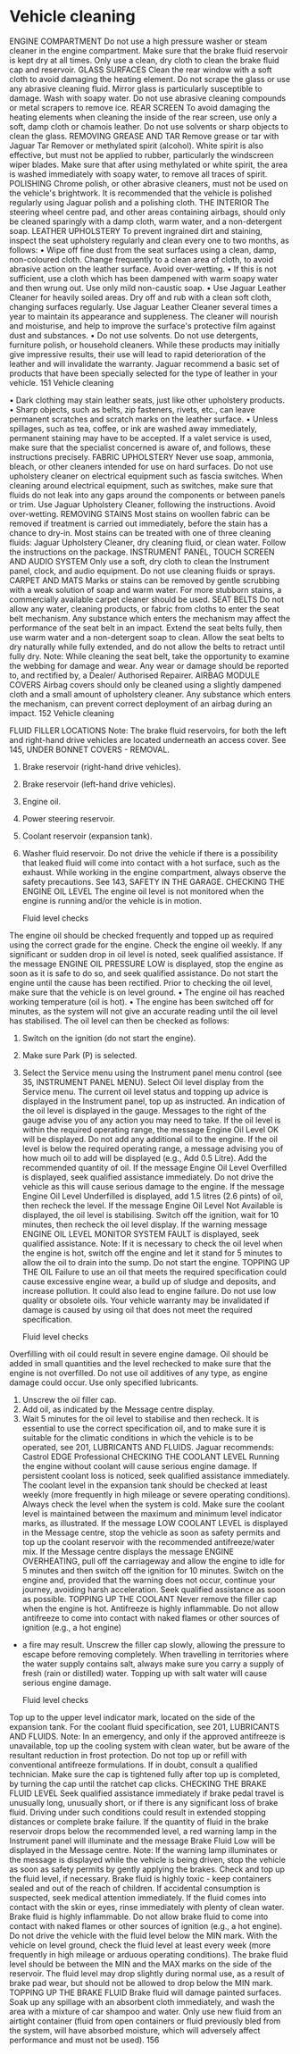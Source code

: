# Vehicle cleaning

ENGINE COMPARTMENT
Do not use a high pressure washer or
steam cleaner in the engine
compartment.
Make sure that the brake fluid reservoir
is kept dry at all times. Only use a clean,
dry cloth to clean the brake fluid cap and
reservoir.
GLASS SURFACES
Clean the rear window with a soft cloth to avoid
damaging the heating element. Do not scrape
the glass or use any abrasive cleaning fluid.
Mirror glass is particularly susceptible to
damage. Wash with soapy water. Do not use
abrasive cleaning compounds or metal scrapers
to remove ice.
REAR SCREEN
To avoid damaging the heating elements when
cleaning the inside of the rear screen, use only
a soft, damp cloth or chamois leather. Do not
use solvents or sharp objects to clean the glass.
REMOVING GREASE AND TAR
Remove grease or tar with Jaguar Tar Remover
or methylated spirit (alcohol). White spirit is
also effective, but must not be applied to rubber,
particularly the windscreen wiper blades.
Make sure that after using methylated
or white spirit, the area is washed
immediately with soapy water, to remove
all traces of spirit.
POLISHING
Chrome polish, or other abrasive
cleaners, must not be used on the
vehicle's brightwork.
It is recommended that the vehicle is polished
regularly using Jaguar polish and a polishing
cloth.
THE INTERIOR
The steering wheel centre pad, and other
areas containing airbags, should only be
cleaned sparingly with a damp cloth,
warm water, and a non-detergent soap.
LEATHER UPHOLSTERY
To prevent ingrained dirt and staining, inspect
the seat upholstery regularly and clean every
one to two months, as follows:
•
Wipe off fine dust from the seat surfaces
using a clean, damp, non-coloured cloth.
Change frequently to a clean area of cloth,
to avoid abrasive action on the leather
surface. Avoid over-wetting.
•
If this is not sufficient, use a cloth which
has been dampened with warm soapy water
and then wrung out. Use only mild
non-caustic soap.
•
Use Jaguar Leather Cleaner for heavily
soiled areas. Dry off and rub with a clean
soft cloth, changing surfaces regularly.
Use Jaguar Leather Cleaner several times a year
to maintain its appearance and suppleness. The
cleaner will nourish and moisturise, and help
to improve the surface's protective film against
dust and substances.
•
Do not use solvents. Do not use detergents,
furniture polish, or household cleaners.
While these products may initially give
impressive results, their use will lead to
rapid deterioration of the leather and will
invalidate the warranty. Jaguar recommend
a basic set of products that have been
specially selected for the type of leather in
your vehicle.
151
Vehicle cleaning

•
Dark clothing may stain leather seats, just
like other upholstery products.
•
Sharp objects, such as belts, zip fasteners,
rivets, etc., can leave permanent scratches
and scratch marks on the leather surface.
•
Unless spillages, such as tea, coffee, or ink
are washed away immediately, permanent
staining may have to be accepted.
If a valet service is used, make sure that the
specialist concerned is aware of, and follows,
these instructions precisely.
FABRIC UPHOLSTERY
Never use soap, ammonia, bleach, or
other cleaners intended for use on hard
surfaces.
Do not use upholstery cleaner on
electrical equipment such as fascia
switches.
When cleaning around electrical
equipment, such as switches, make sure
that fluids do not leak into any gaps
around the components or between
panels or trim.
Use Jaguar Upholstery Cleaner, following the
instructions. Avoid over-wetting.
REMOVING STAINS
Most stains on woollen fabric can be removed
if treatment is carried out immediately, before
the stain has a chance to dry-in.
Most stains can be treated with one of three
cleaning fluids: Jaguar Upholstery Cleaner, dry
cleaning fluid, or clean water. Follow the
instructions on the package.
INSTRUMENT PANEL, TOUCH SCREEN
AND AUDIO SYSTEM
Only use a soft, dry cloth to clean the
Instrument panel, clock, and audio equipment.
Do not use cleaning fluids or sprays.
CARPET AND MATS
Marks or stains can be removed by gentle
scrubbing with a weak solution of soap and
warm water.
For more stubborn stains, a commercially
available carpet cleaner should be used.
SEAT BELTS
Do not allow any water, cleaning
products, or fabric from cloths to enter
the seat belt mechanism. Any
substance which enters the mechanism
may affect the performance of the seat
belt in an impact.
Extend the seat belts fully, then use warm water
and a non-detergent soap to clean. Allow the
seat belts to dry naturally while fully extended,
and do not allow the belts to retract until fully
dry.
Note: While cleaning the seat belt, take the
opportunity to examine the webbing for damage
and wear. Any wear or damage should be
reported to, and rectified by, a Dealer/
Authorised Repairer.
AIRBAG MODULE COVERS
Airbag covers should only be cleaned
using a slightly dampened cloth and a
small amount of upholstery cleaner.
Any substance which enters the
mechanism, can prevent correct
deployment of an airbag during an
impact.
152
Vehicle cleaning

FLUID FILLER LOCATIONS
Note: The brake fluid reservoirs, for both the
left and right-hand drive vehicles are located
underneath an access cover. See 145, UNDER
BONNET COVERS - REMOVAL.

1. Brake reservoir (right-hand drive vehicles).
2. Brake reservoir (left-hand drive vehicles).
3. Engine oil.
4. Power steering reservoir.
5. Coolant reservoir (expansion tank).
6. Washer fluid reservoir.
   Do not drive the vehicle if there is a
   possibility that leaked fluid will come
   into contact with a hot surface, such
   as the exhaust.
   While working in the engine
   compartment, always observe the
   safety precautions. See 143, SAFETY
   IN THE GARAGE.
   CHECKING THE ENGINE OIL LEVEL
   The engine oil level is not monitored when the
   engine is running and/or the vehicle is in
   motion.

   Fluid level checks

The engine oil should be checked frequently and
topped up as required using the correct grade
for the engine.
Check the engine oil weekly. If any
significant or sudden drop in oil level is
noted, seek qualified assistance.
If the message ENGINE OIL PRESSURE
LOW is displayed, stop the engine as
soon as it is safe to do so, and seek
qualified assistance. Do not start the
engine until the cause has been rectified.
Prior to checking the oil level, make sure that
the vehicle is on level ground.
•
The engine oil has reached working
temperature (oil is hot).
•
The engine has been switched off for
minutes, as the system will not give an
accurate reading until the oil level has
stabilised.
The oil level can then be checked as follows:

1. Switch on the ignition (do not start the
   engine).
2. Make sure Park (P) is selected.
3. Select the Service menu using the
   Instrument panel menu control (see 35,
   INSTRUMENT PANEL MENU).
   Select Oil level display from the Service
   menu. The current oil level status and
   topping up advice is displayed in the
   Instrument panel, top up as instructed.
   An indication of the oil level is displayed in the
   gauge. Messages to the right of the gauge
   advise you of any action you may need to take.
   If the oil level is within the required operating
   range, the message Engine Oil Level OK will
   be displayed. Do not add any additional oil to
   the engine.
   If the oil level is below the required operating
   range, a message advising you of how much
   oil to add will be displayed (e.g., Add 0.5 Litre).
   Add the recommended quantity of oil.
   If the message Engine Oil Level Overfilled is
   displayed, seek qualified assistance
   immediately. Do not drive the vehicle as this
   will cause serious damage to the engine.
   If the message Engine Oil Level Underfilled is
   displayed, add 1.5 litres (2.6 pints) of oil, then
   recheck the level.
   If the message Engine Oil Level Not Available
   is displayed, the oil level is stabilising. Switch
   off the ignition, wait for 10 minutes, then
   recheck the oil level display.
   If the warning message ENGINE OIL LEVEL
   MONITOR SYSTEM FAULT is displayed, seek
   qualified assistance.
   Note: If it is necessary to check the oil level
   when the engine is hot, switch off the engine
   and let it stand for 5 minutes to allow the oil to
   drain into the sump. Do not start the engine.
   TOPPING UP THE OIL
   Failure to use an oil that meets the
   required specification could cause
   excessive engine wear, a build up of
   sludge and deposits, and increase
   pollution. It could also lead to engine
   failure. Do not use low quality or
   obsolete oils.
   Your vehicle warranty may be invalidated
   if damage is caused by using oil that
   does not meet the required specification.

   Fluid level checks

Overfilling with oil could result in severe
engine damage. Oil should be added in
small quantities and the level rechecked
to make sure that the engine is not
overfilled.
Do not use oil additives of any type, as
engine damage could occur. Use only
specified lubricants.

1. Unscrew the oil filler cap.
2. Add oil, as indicated by the Message centre
   display.
3. Wait 5 minutes for the oil level to stabilise
   and then recheck.
   It is essential to use the correct specification
   oil, and to make sure it is suitable for the
   climatic conditions in which the vehicle is to be
   operated, see 201, LUBRICANTS AND FLUIDS.
   Jaguar recommends:
   Castrol EDGE Professional
   CHECKING THE COOLANT LEVEL
   Running the engine without coolant will
   cause serious engine damage.
   If persistent coolant loss is noticed, seek
   qualified assistance immediately.
   The coolant level in the expansion tank should
   be checked at least weekly (more frequently in
   high mileage or severe operating conditions).
   Always check the level when the system is cold.
   Make sure the coolant level is maintained
   between the maximum and minimum level
   indicator marks, as illustrated.
   If the message LOW COOLANT LEVEL is
   displayed in the Message centre, stop the
   vehicle as soon as safety permits and top up
   the coolant reservoir with the recommended
   antifreeze/water mix.
   If the Message centre displays the message
   ENGINE OVERHEATING, pull off the carriageway
   and allow the engine to idle for 5 minutes and
   then switch off the ignition for 10 minutes.
   Switch on the engine and, provided that the
   warning does not occur, continue your journey,
   avoiding harsh acceleration. Seek qualified
   assistance as soon as possible.
   TOPPING UP THE COOLANT
   Never remove the filler cap when the
   engine is hot.
   Antifreeze is highly inflammable. Do
   not allow antifreeze to come into
   contact with naked flames or other
   sources of ignition (e.g., a hot engine)

- a fire may result.
  Unscrew the filler cap slowly, allowing
  the pressure to escape before removing
  completely.
  When travelling in territories where the
  water supply contains salt, always make
  sure you carry a supply of fresh (rain or
  distilled) water. Topping up with salt
  water will cause serious engine damage.

  Fluid level checks

Top up to the upper level indicator mark, located
on the side of the expansion tank. For the
coolant fluid specification, see 201,
LUBRICANTS AND FLUIDS.
Note: In an emergency, and only if the approved
antifreeze is unavailable, top up the cooling
system with clean water, but be aware of the
resultant reduction in frost protection. Do not
top up or refill with conventional antifreeze
formulations. If in doubt, consult a qualified
technician.
Make sure the cap is tightened fully after top up
is completed, by turning the cap until the ratchet
cap clicks.
CHECKING THE BRAKE FLUID LEVEL
Seek qualified assistance immediately
if brake pedal travel is unusually long,
unusually short, or if there is any
significant loss of brake fluid. Driving
under such conditions could result in
extended stopping distances or
complete brake failure.
If the quantity of fluid in the brake
reservoir drops below the
recommended level, a red warning
lamp in the Instrument panel will
illuminate and the message Brake
Fluid Low will be displayed in the
Message centre.
Note: If the warning lamp illuminates or the
message is displayed while the vehicle is being
driven, stop the vehicle as soon as safety
permits by gently applying the brakes. Check
and top up the fluid level, if necessary.
Brake fluid is highly toxic - keep
containers sealed and out of the reach
of children. If accidental consumption
is suspected, seek medical attention
immediately.
If the fluid comes into contact with the
skin or eyes, rinse immediately with
plenty of clean water.
Brake fluid is highly inflammable. Do
not allow brake fluid to come into
contact with naked flames or other
sources of ignition (e.g., a hot engine).
Do not drive the vehicle with the fluid
level below the MIN mark.
With the vehicle on level ground, check the fluid
level at least every week (more frequently in
high mileage or arduous operating conditions).
The brake fluid level should be between the MIN
and the MAX marks on the side of the reservoir.
The fluid level may drop slightly during normal
use, as a result of brake pad wear, but should
not be allowed to drop below the MIN mark.
TOPPING UP THE BRAKE FLUID
Brake fluid will damage painted surfaces.
Soak up any spillage with an absorbent
cloth immediately, and wash the area
with a mixture of car shampoo and
water.
Only use new fluid from an airtight
container (fluid from open containers or
fluid previously bled from the system,
will have absorbed moisture, which will
adversely affect performance and must
not be used).
156